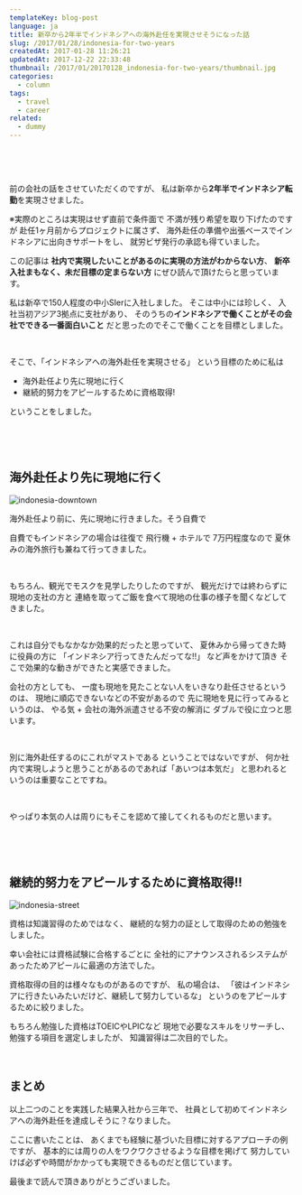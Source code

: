 ```yaml
---
templateKey: blog-post
language: ja
title: 新卒から2年半でインドネシアへの海外赴任を実現させそうになった話
slug: /2017/01/28/indonesia-for-two-years
createdAt: 2017-01-28 11:26:21
updatedAt: 2017-12-22 22:33:48
thumbnail: /2017/01/20170128_indonesia-for-two-years/thumbnail.jpg
categories:
  - column
tags:
  - travel
  - career
related:
  - dummy
---
```


&nbsp;

&nbsp;

前の会社の話をさせていただくのですが、
私は新卒から<strong>2年半でインドネシア転勤</strong>を実現させました。

※実際のところは実現はせず直前で条件面で
不満が残り希望を取り下げたのですが
赴任1ヶ月前からプロジェクトに属さず、
海外赴任の準備や出張ベースでインドネシアに出向きサポートをし、
就労ビザ発行の承認も得ていました。

この記事は
<strong>社内で実現したいことがあるのに実現の方法がわからない方</strong>、
<strong>新卒入社まもなく、未だ目標の定まらない方</strong>
にぜひ読んで頂けたらと思っています。

私は新卒で150人程度の中小SIerに入社しました。
そこは中小には珍しく、
入社当初アジア3拠点に支社があり、
そのうちの<strong>インドネシアで働くことがその会社でできる一番面白いこと</strong>
だと思ったのでそこで働くことを目標としました。

&nbsp;

そこで、「インドネシアへの海外赴任を実現させる」
という目標のために私は
<ul>
 	<li>
海外赴任より先に現地に行く
</li>
 	<li>
継続的努力をアピールするために資格取得!
</li>
</ul>
ということをしました。

&nbsp;
<div class="adsense"></div>
&nbsp;
<h2>海外赴任より先に現地に行く</h2>


<img class="post-image" src="https://statics.ver-1-0.net/uploads/2017/01/20170128_indonesia-for-two-years/indonesia-downtown.jpg" alt="indonesia-downtown"/>

海外赴任より前に、先に現地に行きました。そう自費で

自費でもインドネシアの場合は往復で
飛行機 + ホテルで 7万円程度なので
夏休みの海外旅行も兼ねて行ってきました。

&nbsp;

もちろん、観光でモスクを見学したりしたのですが、
観光だけでは終わらずに現地の支社の方と
連絡を取ってご飯を食べて現地の仕事の様子を聞くなどしてきました。

&nbsp;

これは自分でもなかなか効果的だったと思っていて、
夏休みから帰ってきた時に役員の方に
「インドネシア行ってきたんだってな!!」
など声をかけて頂き
そこで効果的な動きができたと実感できました。

会社の方としても、
一度も現地を見たことない人をいきなり赴任させるというのは、
現地に順応できないなどの不安があるので
先に現地を見に行ってみるというのは、
やる気 + 会社の海外派遣させる不安の解消に
ダブルで役に立つと思います。

&nbsp;

別に海外赴任するのにこれがマストである
ということではないですが、
何か社内で実現しようと思うことがあるのであれば「あいつは本気だ」
と思われるというのは重要なことですね。

&nbsp;

やっぱり本気の人は周りにもそこを認めて接してくれるものだと思います。

&nbsp;

&nbsp;
<h2>継続的努力をアピールするために資格取得!!</h2>

<img class="post-image" src="https://statics.ver-1-0.net/uploads/2017/01/20170128_indonesia-for-two-years/indonesia-street.jpg" alt="indonesia-street"/>

資格は知識習得のためではなく、
継続的な努力の証として取得のための勉強をしました。

幸い会社には資格試験に合格するごとに
全社的にアナウンスされるシステムがあったためアピールに最適の方法でした。

資格取得の目的は様々なものがあるのですが、
私の場合は、
「彼はインドネシアに行きたいみたいだけど、継続して努力しているな」
というのをアピールするために絞りました。

もちろん勉強した資格はTOEICやLPICなど
現地で必要なスキルをリサーチし、勉強する項目を選定しましたが、
知識習得は二次目的でした。

&nbsp;
<h2>まとめ</h2>

以上二つのことを実践した結果入社から三年で、
社員として初めてインドネシアへの海外赴任を達成しそうに？なりました。

ここに書いたことは、
あくまでも経験に基づいた目標に対するアプローチの例ですが、
基本的には周りの人をワクワクさせるような目標を掲げて
努力していけば必ずや時間がかかっても実現できるものだと信じています。

最後まで読んで頂きありがとうございました。
